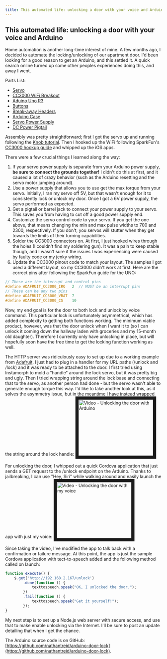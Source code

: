 ```yaml
---
title: This automated life: unlocking a door with your voice and Arduino
---
```


This automated life: unlocking a door with your voice and Arduino
---
Home automation is another long-time interest of mine. A few months ago, I decided to automate the locking/unlocking of our apartment door. I'd been looking for a good reason to get an Arduino, and this settled it. A quick search online turned up some other peoples experiences doing this, and away I went.

Parts List:
* [Servo](https://www.sparkfun.com/products/11965)
* [CC3000 WiFi Breakout](https://www.sparkfun.com/products/12072)
* [Aduino Uno R3](https://www.sparkfun.com/products/11021)
* [Buttons](https://www.sparkfun.com/products/10302)
* [Break-away Headers](https://www.sparkfun.com/products/116)
* [Arduino Case](https://www.sparkfun.com/products/12839)
* [Servo Power Supply](https://www.amazon.com/gp/product/B00DID6C0S/ref=oh_aui_detailpage_o06_s00?ie=UTF8&psc=1)
* [DC Power Pigtail](https://www.amazon.com/gp/product/B00R1XMC6E/ref=oh_aui_detailpage_o07_s00?ie=UTF8&psc=1)

Assembly was pretty straightforward; first I got the servo up and running following the [Knob tutorial](http://arduino.cc/en/Tutorial/sweep). Then I hooked up the WiFi following SparkFun's [CC3000 hookup guide](https://learn.sparkfun.com/tutorials/cc3000-hookup-guide) and whipped up the iOS apps.

There were a few crucial things I learned along the way:
1. If your servo power supply is separate from your Arduino power supply, **be sure to connect the grounds together!** I didn't do this at first, and it caused a lot of crazy behavior (such as the Arduino resetting and the servo motor jumping around).
1. Use a power supply that allows you to use get the max torque from your servo. Initially, I ran my servo off 5V, but that wasn't enough for it to consistently lock or unlock my door. Once I got a 6V power supply, the servo performed as expected.
1. Get a pigtail or barrel jack to connect your power supply to your servo. This saves you from having to cut off a good power supply end.
1. Customize the servo control code to your servo. If you get the one above, that means changing the min and max pulse widths to 700 and 2300, respectively. If you don't, you servos will stutter when they get towards the limits of their turning capabilities.
1. Solder the CC3000 connectors on. At first, I just hooked wires through the holes (I couldn't find my soldering gun). It was a pain to keep stable though, and I wasn't sure if the issues I was experiencing were caused by faulty code or my jenky wiring.
1. Update the CC3000 pinout code to match your layout. The samples I got used a different layout, so my CC3000 didn't work at first. Here are the correct pins after following the SparkFun guide for the UNO:
```c++
// These are the interrupt and control pins
#define ADAFRUIT_CC3000_IRQ   2  // MUST be an interrupt pin!
// These can be any two pins
#define ADAFRUIT_CC3000_VBAT  7
#define ADAFRUIT_CC3000_CS    10
```

Now, my end goal is for the door to both lock and unlock by voice command. This particular lock is unfortunately asymmetrical, which has added complexity to getting both functions working. The minimum viable product, however, was that the door unlock when I want it to (so I can unlock it coming down the hallway laden with groceries and my 15-month old daughter). Therefore I currently only have unlocking in place, but will hopefully soon have the free time to get the locking function working as well.

The HTTP server was ridiculously easy to set up due to a working example from [Adafruit](https://github.com/adafruit/Adafruit_CC3000_Library/blob/master/examples/HTTPServer/HTTPServer.ino). I just had to plug in a handler for my URL paths (/unlock and /lock) and it was ready to be attached to the door. I first tried using Instamorph to mold a "handle" around the lock servo, but it was pretty big and ugly. Then I tried wrapping string around the lock base and connecting that to the servo, as another person had done - but the servo wasn't able to generate enough torque this way. I'd like to take another look at this, as it solves the asymmetry issue, but in the meantime I have instead wrapped the string around the lock handle:
<a href="http://www.youtube.com/watch?feature=player_embedded&v=jaPH5OXVci0" target="_blank">
  <img src="http://img.youtube.com/vi/jaPH5OXVci0/0.jpg" alt="Video - Unlocking the door with Arduino" width="240" height="180" border="10" />
</a>

For unlocking the door, I whipped out a quick Cordova application that just sends a GET request to the /unlock endpoint on the Arduino. Thanks to jailbreaking, I can use "Hey, Siri" while walking around and easily launch the app with just my voice:
<a href="http://www.youtube.com/watch?feature=player_embedded&v=Dd-_AVQUlXo" target="_blank">
  <img src="http://img.youtube.com/vi/Dd-_AVQUlXo/0.jpg" alt="Video - Unlocking the door with my voice" width="240" height="180" border="10" />
</a>

Since taking the video, I've modified the app to talk back with a confirmation or failure message. At this point, the app is just the sample Cordova application with tect-to-speech added and the following method called on launch:

```javascript
function execute() {
    $.get('http://192.168.2.167/unlock')
        .done(function () {
            texttospeech.speak("OK, I unlocked the door.");
        })
        .fail(function () {
            texttospeech.speak("Get it yourself!");
        });
}
```

My next step is to set up a Node.js web server with secure access, and use that to make enable unlocking via the Internet. I'll be sure to post an update detailing that when I get the chance.

The Arduino source code is on GitHub: [https://github.com/nathantreid/arduino-door-lock](https://github.com/nathantreid/arduino-door-lock).

